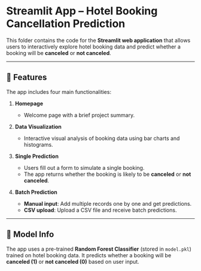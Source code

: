 # Streamlit App – Hotel Booking Cancellation Prediction

This folder contains the code for the **Streamlit web application** that allows users to interactively explore hotel booking data and predict whether a booking will be **canceled** or **not canceled**.

---

## 🔧 Features

The app includes four main functionalities:

1. **Homepage**  
   - Welcome page with a brief project summary.

2. **Data Visualization**  
   - Interactive visual analysis of booking data using bar charts and histograms.

3. **Single Prediction**  
   - Users fill out a form to simulate a single booking.
   - The app returns whether the booking is likely to be **canceled** or **not canceled**.

4. **Batch Prediction**
   - **Manual input**: Add multiple records one by one and get predictions.
   - **CSV upload**: Upload a CSV file and receive batch predictions.

---

## 🧠 Model Info

The app uses a pre-trained **Random Forest Classifier** (stored in `model.pkl`) trained on hotel booking data. It predicts whether a booking will be **canceled (1)** or **not canceled (0)** based on user input.

